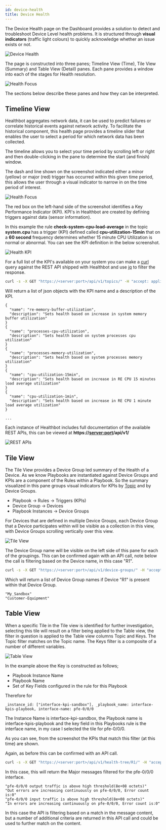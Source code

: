 ```yaml
---
id: device-health
title: Device Health
---
```


The Device Health page on the Dashboard provides a solution to detect and troubleshoot Device Level health problems. It is structured through **visual indicators** (traffic light colours) to quickly acknowledge whether an issue exists or not.

![Device Health](assets/device-health.png)

The page is constructed into three panes; Timeline View (Time), Tile View (Summary) and Table View (Detail) panes. Each pane provides a window into each of the stages for Health resolution.

![Health Focus](assets/health-focus.png)

The sections below describe these panes and how they can be interpreted.

## Timeline View

Healthbot aggregates network data, it can be used to predict failures or correlate historical events against network activity. To facilitate the historical component, this health page provides a timeline slider that enables the user to select a period for which network data has been collected.

The timeline allows you to select your time period by scrolling left or right and then double-clicking in the pane to determine the start (and finish) window.

The dash and line shown on the screenshot indicated either a minor (yellow) or major (red) trigger has occurred within this given time period, this allows the user through a visual indicator to narrow in on the time period of interest.

![Health Focus](assets/health/timeline-view.png)

The red box on the left-hand side of the screenshot identifies a Key Performance Indicator (KPI). KPI's in Healthbot are created by defining triggers against data (sensor information).

In this example the rule **check-system-cpu-load-average** in the topic **system.cpu** has a trigger (KPI) defined called **cpu-utilization-15min** that on a **60 second** frequency determines whether 15 minute CPU Utilization is normal or abnormal. You can see the KPI definition in the below screenshot.

![Health KPI](assets/health/kpi-definition.png)

For a full list of the KPI's available on your system you can make a [curl](https://curl.haxx.se/) query against the REST API shipped with Healthbot and use [jq](https://stedolan.github.io/jq/) to filter the response.

```sh
curl -s -X GET "https://<server:port>/api/v1/topics/" -H "accept: application/json" -H "Content-Type: application/json" -u <username:password> --insecure | jq '.topic[].rule[].trigger[]? | {name: .["trigger-name"], description: .description}'
```

Will return a list of json objects with the KPI name and a description of the KPI.

```
{
  "name": "re-memory-buffer-utilization",
  "description": "Sets health based on increase in system memory buffer utilization"
}
{
  "name": "processes-cpu-utilization",
  "description": "Sets health based on system processes cpu utilization"
}
{
  "name": "processes-memory-utilization",
  "description": "Sets health based on system processes memory utilization"
}
{
  "name": "cpu-utilization-15min",
  "description": "Sets health based on increase in RE CPU 15 minutes load average utilization"
}
{
  "name": "cpu-utilization-1min",
  "description": "Sets health based on increase in RE CPU 1 minute load average utilization"
}

...

```

Each instance of Healthbot includes full documentation of the available REST APIs, this can be viewed at **https://<server:port>/api/v1/**

![REST APIs](assets/rest-apis.png)

## Tile View

The Tile View provides a Device Group led summary of the Health of a Device. As we know Playbooks are instantiated against Device Groups and KPIs are a component of the Rules within a Playbook. So the summary visualized in this pane groups visual indicators for KPIs by [Topic](glossary#topic) and by Device Groups.

- Playbook -> Rules -> Triggers (KPIs)
- Device Group -> Devices
- Playbook Instances -> Device Groups

For Devices that are defined in multiple Device Groups, each Device Group that a Device participates within will be visible as a collection in this view, with Device Groups scrolling vertically over this view.

![Tile View](assets/health/tile-view.png)

The Device Group name will be visible on the left side of this pane for each of the groupings. This can be confirmed again with an API call, note below the call is filtering based on the Device name, in this case "R1".

```sh
curl -s -X GET "https://<server:port>/api/v1/device-groups/" -H "accept: application/json" -H "Content-Type: application/json" -u <username:password> --insecure | jq '."device-group"[] | select(.devices | index("R1")) | ."device-group-name"'
```

Which will return a list of Device Group names if Device "R1" is present within that Device Group.

```
"My_Sandbox"
"Customer-Equipment"
```

## Table View

When a specific Tile in the Tile view is identified for further investigation, selecting this tile will result on a filter being applied to the Table view, the filter in question is applied to the Table view columns Topic and Keys. The Topic filter matches on the Topic name. The Keys filter is a composite of a number of different variables.

![Table View](assets/health/table-view.png)

In the example above the Key is constructed as follows;

- Playbook Instance Name
- Playbook Name
- Set of Key Fields configured in the rule for this Playbook

Therefore for

```
_instance_id: ["interface-kpi-sandbox"], _playbook_name: interface-kpis-playbook, interface-name: pfe-0/0/0
```

The Instance Name is interface-kpi-sandbox, the Playbook name is interface-kpis-playbook and the key field in this Playbooks rule is the interface name, in my case I selected the tile for pfe-0/0/0.

As you can see, from the screenshot the KPIs that match this filter (at this time) are shown.

Again, as before this can be confirmed with an API call.

```sh
curl -s -X GET "https://<server:port>/api/v1/health-tree/R1/" -H "accept: application/json" -H "Content-Type: application/json" -u <username:password> --insecure | jq '.children[].children[].children[].children[] | select (.color=="red") | select(.data | contains("pfe-0/0/0")) | .data'
```

In this case, this will return the Major messages filtered for the pfe-0/0/0 interface.

```
"pfe-0/0/0 output traffic is above high threshold(8e+08 octets)"
"Out errors are increasing continuously on pfe-0/0/0, Error count is:0"
"pfe-0/0/0 input traffic is above high threshold(8e+08 octets)"
"In errors are increasing continuously on pfe-0/0/0, Error count is:0"
```

In this case the API is filtering based on a match in the message content, but a number of additional criteria are returned in this API call and could be used to further match on the content.
